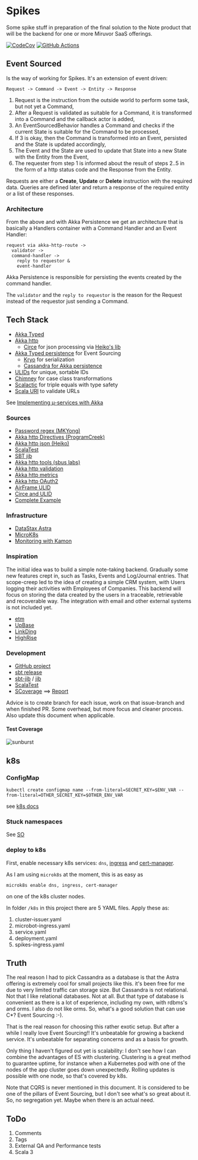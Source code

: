 # Spikes

Some spike stuff in preparation of the final solution to the Note product that will be the backend for
one or more Miruvor SaaS offerings.

[![CodeCov](https://codecov.io/gh/jvorhauer/spikes/branch/main/graph/badge.svg?token=YVnjWS1wc8)](https://codecov.io/gh/jvorhauer/spikes)
[![GitHub Actions](https://github.com/jvorhauer/spikes/actions/workflows/test.yaml/badge.svg)](https://github.com/jvorhauer/spikes/actions/workflows/test.yaml)

## Event Sourced

Is the way of working for Spikes. It's an extension of event driven:

```
Request -> Command -> Event -> Entity -> Response
```

1. Request is the instruction from the outside world to perform some task, but not yet a Command,
2. After a Request is validated as suitable for a Command, it is transformed into a Command and the callback actor is added,
3. An EventSourcedBehavior handles a Command and checks if the current State is suitable for the Command to be processed,
4. If 3 is okay, then the Command is transformed into an Event, persisted and the State is updated accordingly,
5. The Event and the State are used to update that State into a new State with the Entity from the Event,
6. The requester from step 1 is informed about the result of steps 2..5 in the form of a http status code and the Response from the Entity.

Requests are either a **Create**, **Update** or **Delete** instruction with the required data.
Queries are defined later and return a response of the required entity or a list of these responses.

### Architecture

From the above and with Akka Persistence we get an architecture that is basically a Handlers container with a Command Handler and 
an Event Handler:

```
request via akka-http-route -> 
  validator -> 
  command-handler ->
    reply to requestor &
    event-handler
```

Akka Persistence is responsible for persisting the events created by the command handler.

The `validator` and the `reply to requestor` is the reason for the Request instead of the requestor just sending a Command. 

## Tech Stack

* [Akka Typed](https://doc.akka.io/docs/akka/current/typed/index.html)
* [Akka http](https://doc.akka.io/docs/akka-http/current/index.html)
  * [Circe](https://circe.github.io/circe/) for json processing via [Heiko's lib](https://github.com/hseeberger/akka-http-json)
* [Akka Typed persistence](https://doc.akka.io/docs/akka/current/typed/persistence.html) for Event Sourcing
  * [Kryo](https://github.com/altoo-ag/akka-kryo-serialization) for serialization
  * [Cassandra for Akka persistence](https://doc.akka.io/docs/akka-persistence-cassandra/current/index.html)
* [ULIDs](https://wvlet.org/airframe/docs/airframe-ulid) for unique, sortable IDs
* [Chimney](https://scalalandio.github.io/chimney/) for case class transformations
* [Scalactic](https://www.javadoc.io/doc/org.scalactic/scalactic_2.13/latest/org/scalactic/index.html) for triple equals with type safety
* [Scala URI](https://index.scala-lang.org/lemonlabsuk/scala-uri) to validate URLs

See [Implementing µ-services with Akka](https://developer.lightbend.com/docs/akka-guide/microservices-tutorial/index.html)

### Sources

* [Password regex (MKYong)](https://mkyong.com/regular-expressions/how-to-validate-password-with-regular-expression/)
* [Akka http Directives (ProgramCreek)](https://www.programcreek.com/scala/akka.http.scaladsl.server.Directive)
* [Akka http json (Heiko)](https://github.com/hseeberger/akka-http-json)
* [ScalaTest](https://www.scalatest.org/user_guide/selecting_a_style)
* [SBT jib](https://github.com/schmitch/sbt-jib)
* [Akka http tools (sbus labs)](https://github.com/sbuslab/akka-http-tools)
* [Akka http validation](https://github.com/Fruzenshtein/akka-http-validation)
* [Akka http metrics](https://index.scala-lang.org/rustedbones/akka-http-metrics)
* [Akka http OAuth2](https://www.jannikarndt.de/blog/2018/10/oauth2-akka-http/)
* [AirFrame ULID](https://wvlet.org/airframe/docs/airframe-ulid)
* [Circe and ULID](https://circe.github.io/circe/codecs/custom-codecs.html)
* [Complete Example](https://blog.rockthejvm.com/akka-cassandra-project/)

### Infrastructure

* [DataStax Astra](https://astra.datastax.com/bbf920a2-9480-43f0-bdfb-ae682405943d)
* [MicroK8s](https://microk8s.io/)
* [Monitoring with Kamon](https://apm.kamon.io/)

### Inspiration

The initial idea was to build a simple note-taking backend. Gradually some new features crept in, such as Tasks, Events and Log/Journal entries.
That scope-creep led to the idea of creating a simple CRM system, with Users logging their activities with Employees of Companies.
This backend will focus on storing the data created by the users in a traceable, retrievable and recoverable way. The integration with email and
other external systems is not included yet.

* [etm](https://dagraham.github.io/etm-dgraham/)
* [UpBase](https://upbase.io/)
* [LinkDing](https://github.com/sissbruecker/linkding)
* [HighRise](https://highrisehq.com/)

### Development

* [GitHub project](https://github.com/jvorhauer/spikes)
* [sbt release](https://github.com/sbt/sbt-release)
* [sbt-jib](https://index.scala-lang.org/sbt-jib/sbt-jib) / [jib](https://github.com/GoogleContainerTools/jib/tree/master/jib-cli#supported-commands)
* [ScalaTest](https://www.scalatest.org/user_guide)
* [SCoverage](https://github.com/scoverage/sbt-scoverage) ==> [Report](target/scala-2.13/scoverage-report/index.html)

Advice is to create branch for each issue, work on that issue-branch and when finished PR. Some overhead, but more
focus and cleaner process. Also update this document when applicable.

#### Test Coverage

![sunburst](https://codecov.io/gh/jvorhauer/spikes/branch/main/graphs/sunburst.svg?token=YVnjWS1wc8)


## k8s

### ConfigMap

```shell
kubectl create configmap name --from-literal=SECRET_KEY=$ENV_VAR --from-literal=OTHER_SECRET_KEY=$OTHER_ENV_VAR
```

see [k8s docs](https://kubernetes.io/docs/reference/generated/kubectl/kubectl-commands#-em-configmap-em-)

### Stuck namespaces

See [SO](https://stackoverflow.com/questions/52369247/namespace-stuck-as-terminating-how-i-removed-it)

### deploy to k8s

First, enable necessary k8s services: `dns`, [ingress](https://microk8s.io/docs/addon-ingress) and
[cert-manager](https://microk8s.io/docs/addon-cert-manager).

As I am using `microk8s` at the moment, this is as easy as

```shell
microk8s enable dns, ingress, cert-manager
```

on one of the k8s cluster nodes.

In folder `/k8s` in this project there are 5 YAML files.
Apply these as:
1. cluster-issuer.yaml
2. microbot-ingress.yaml
3. service.yaml
4. deployment.yaml
5. spikes-ingress.yaml


## Truth

The real reason I had to pick Cassandra as a database is that the Astra offering is extremely cool for small projects like this. it's been free for me due to very limited traffic can storage size. But Cassandra is not relational. Not that I like relational databases. Not at all. But that type of database is convenient as there is a lot of experience, including my own, with rdbms's and orms. I also do not like orms. So, what's a good solution that can use C*? Event Sourcing :-).

That is the real reason for choosing this rather exotic setup. But after a while I really love Event Sourcing!! It's unbeatable for growing a backend service. It's unbeatable for separating concerns and as a basis for growth.

Only thing I haven't figured out yet is scalability: I don't see how I can combine the advantages of ES with clustering. Clustering is a great method to guarantee uptime, for instance when a Kubernetes pod with one of the nodes of the app cluster goes down unexpectedly. Rolling updates is possible with one node, so that's covered by k8s.

Note that CQRS is never mentioned in this document. It is considered to be one of the pillars of Event Sourcing, but I don't see what's so great about it. So, no segregation yet. Maybe when there is an actual need.

## ToDo

1. Comments
2. Tags
3. External QA and Performance tests
4. Scala 3
